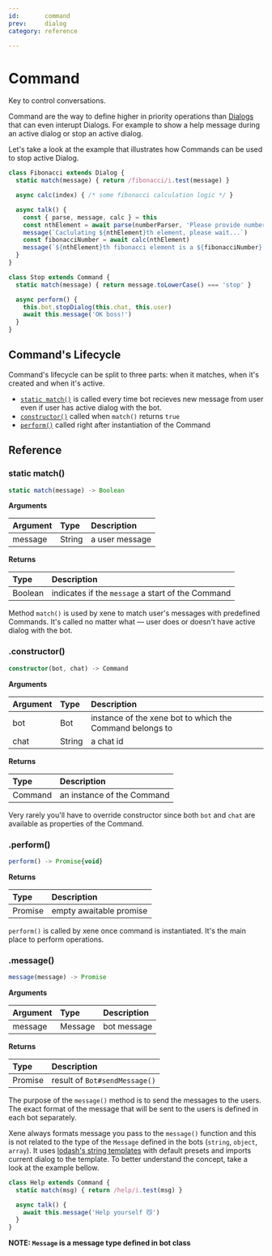 ```yaml
---
id:       command
prev:     dialog
category: reference

---
```


# Command

<!--intro-->
Key to control conversations.
<!--/intro-->

Command are the way to define higher in priority operations than [Dialogs](/dialog.md) that can even interupt Dialogs. For example to show a help message during an active dialog or stop an active dialog.

Let's take a look at the example that illustrates how Commands can be used to stop active Dialog.

```ts
class Fibonacci extends Dialog {
  static match(message) { return /fibonacci/i.test(message) }

  async calc(index) { /* some fibonacci calculation logic */ }

  async talk() {
    const { parse, message, calc } = this
    const nthElement = await parse(numberParser, 'Please provide number of fibonacci element')
    message(`Caclulating ${nthElement}th element, please wait...`)
    const fibonacciNumber = await calc(nthElement)
    message(`${nthElement}th fibonacci element is a ${fibonacciNumber}.`)
  }
}

class Stop extends Command {
  static match(message) { return message.toLowerCase() === 'stop' }

  async perform() {
    this.bot.stopDialog(this.chat, this.user)
    await this.message('OK boss!')
  }
}
```

## Command's Lifecycle

Command's lifecycle can be split to three parts: when it matches, when it's created and when it's active.

- [`static match()`](#static-match) is called every time bot recieves new message from user even if user has active dialog with the bot.
- [`constructor()`](#constructor) called when `match()` returns `true`
- [`perform()`](#constructor) called right after instantiation of the Command

## Reference

### static match()
<!--type-->
```ts
static match(message) -> Boolean
```

**Arguments**

| Argument | Type   | Description    |
|:---------|:-------|:---------------|
| message  | String | a user message |

**Returns**

| Type    | Description                                       |
|:--------|:--------------------------------------------------|
| Boolean | indicates if the `message` a start of the Command |
<!--/type-->

Method `match()` is used by xene to match user's messages with predefined Commands. It's called no matter what — user does or doesn't have active dialog with the bot.

### .constructor()
<!--type-->
```ts
constructor(bot, chat) -> Command
```

**Arguments**

| Argument | Type   | Description                                              |
|:---------|:-------|:---------------------------------------------------------|
| bot      | Bot    | instance of the xene bot to which the Command belongs to |
| chat     | String | a chat id                                                |

**Returns**

| Type    | Description                |
|:--------|:---------------------------|
| Command | an instance of the Command |
<!--/type-->

Very rarely you'll have to override constructor since both `bot` and `chat` are available as properties of the Command.

### .perform()
<!--type-->
```ts
perform() -> Promise{void}
```

**Returns**

| Type    | Description             |
|:--------|:------------------------|
| Promise | empty awaitable promise |
<!--/type-->

`perform()` is called by xene once command is instantiated. It's the main place to perform operations.


### .message()
<!--type-->
```ts
message(message) -> Promise
```

**Arguments**

| Argument | Type    | Description |
|:---------|:--------|:------------|
| message  | Message | bot message |

**Returns**

| Type    | Description                   |
|:--------|:------------------------------|
| Promise | result of `Bot#sendMessage()` |
<!--/type-->

The purpose of the `message()` method is to send the messages to the users. The exact format of the message that will be sent to the users is defined in each bot separately.

Xene always formats message you pass to the `message()` function and this is not related to the type of the `Message` defined in the bots (`string`, `object`, `array`). It uses [lodash's string templates](https://lodash.com/docs/#template) with default presets and imports current dialog to the template. To better understand the concept, take a look at the example bellow.

```ts
class Help extends Command {
  static match(msg) { return /help/i.test(msg) }

  async talk() {
    await this.message('Help yourself 😼')
  }
}
```

**NOTE: `Message` is a message type defined in bot class**
